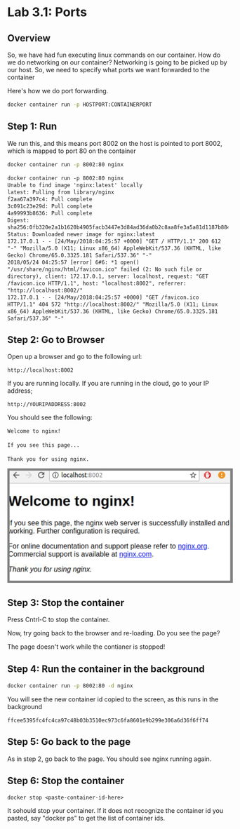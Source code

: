 Lab 3.1: Ports
============

## Overview

So, we have had fun executing linux commands on our container.   How do we do networking on our container?  Networking is
going to be picked up by our host.  So, we need to specify what ports we want forwarded to the container

Here's how we do port forwarding.

```bash
docker container run -p HOSTPORT:CONTAINERPORT

```


## Step 1: Run

We run this, and this means port 8002 on the host is pointed to port 8002, which is mapped to port 80 on the container

```bash
docker container run -p 8002:80 nginx
```

```console
docker container run -p 8002:80 nginx
Unable to find image 'nginx:latest' locally
latest: Pulling from library/nginx
f2aa67a397c4: Pull complete
3c091c23e29d: Pull complete
4a99993b8636: Pull complete
Digest: sha256:0fb320e2a1b1620b4905facb3447e3d84ad36da0b2c8aa8fe3a5a81d1187b884
Status: Downloaded newer image for nginx:latest
172.17.0.1 - - [24/May/2018:04:25:57 +0000] "GET / HTTP/1.1" 200 612 "-" "Mozilla/5.0 (X11; Linux x86_64) AppleWebKit/537.36 (KHTML, like Gecko) Chrome/65.0.3325.181 Safari/537.36" "-"
2018/05/24 04:25:57 [error] 6#6: *1 open() "/usr/share/nginx/html/favicon.ico" failed (2: No such file or directory), client: 172.17.0.1, server: localhost, request: "GET /favicon.ico HTTP/1.1", host: "localhost:8002", referrer: "http://localhost:8002/"
172.17.0.1 - - [24/May/2018:04:25:57 +0000] "GET /favicon.ico HTTP/1.1" 404 572 "http://localhost:8002/" "Mozilla/5.0 (X11; Linux x86_64) AppleWebKit/537.36 (KHTML, like Gecko) Chrome/65.0.3325.181 Safari/537.36" "-"

```

## Step 2: Go to Browser

Open up a browser and go to the following url:

```
http://localhost:8002
```

If you are running locally. If you are running in the cloud, go to your IP address;

```
http://YOURIPADDRESS:8002
```


You should see the following:

```console
Welcome to nginx!

If you see this page...

Thank you for using nginx.
```

<p><img src="../images/3.1-nginx.png" style="border: 5px solid grey; max-width:100%;" /></p>


## Step 3: Stop the container

Press Cntrl-C to stop the container.

Now, try going back to the browser and re-loading. Do you see the page?

The page doesn't work while the contianer is stopped!

## Step 4: Run the container in the background

```bash
docker container run -p 8002:80 -d nginx
```

You will see the new container id copied to the screen, as this runs in the background

```console
ffcee5395fc4fc4ca97c48b03b3510ec973c6fa8601e9b299e306a6d36f6ff74
```

## Step 5: Go back to the page

As in step 2, go back to the page.  You should see nginx running again.

## Step 6:  Stop the container

``` 
docker stop <paste-container-id-here>
```

It sohould stop your container. If it does not recognize the container id you pasted, say "docker ps" to get the list of container ids.

